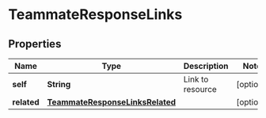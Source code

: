 

# TeammateResponseLinks


## Properties

| Name | Type | Description | Notes |
|------------ | ------------- | ------------- | -------------|
|**self** | **String** | Link to resource |  [optional] |
|**related** | [**TeammateResponseLinksRelated**](TeammateResponseLinksRelated.md) |  |  [optional] |



